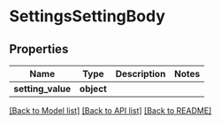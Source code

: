 # SettingsSettingBody

## Properties
Name | Type | Description | Notes
------------ | ------------- | ------------- | -------------
**setting_value** | **object** |  | 

[[Back to Model list]](../README.md#documentation-for-models) [[Back to API list]](../README.md#documentation-for-api-endpoints) [[Back to README]](../README.md)

